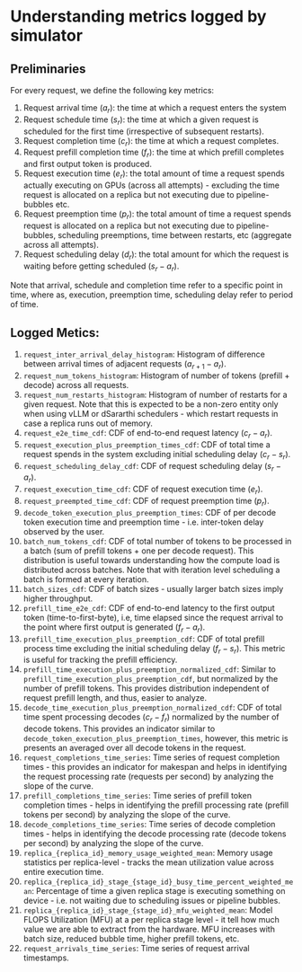 # Understanding metrics logged by simulator

## Preliminaries

For every request, we define the following key metrics:

1. Request arrival time ($a_r$): the time at which a request enters the system
2. Request schedule time ($s_r$): the time at which a given request is scheduled for the first time (irrespective of subsequent restarts).
3. Request completion time ($c_r$): the time at which a request completes.
4. Request prefill completion time ($f_r$): the time at which prefill completes and first output token is produced.
5. Request execution time ($e_r$): the total amount of time a request spends actually executing on GPUs (across all attempts) - excluding the time request is allocated on a replica but not executing due to pipeline-bubbles etc.
6. Request preemption time ($p_r$): the total amount of time a request spends request is allocated on a replica but not executing due to pipeline-bubbles, scheduling preemptions, time between restarts, etc (aggregate across all attempts).
7. Request scheduling delay ($d_r$): the total amount for which the request is waiting before getting scheduled ($s_r - a_r$).

Note that arrival, schedule and completion time refer to a specific point in time, where as, execution, preemption time, scheduling delay refer to period of time.

## Logged Metics:

1. `request_inter_arrival_delay_histogram`: Histogram of difference between arrival times of adjacent requests ($a_{r+1} - a_r$).
2. `request_num_tokens_histogram`: Histogram of number of tokens (prefill + decode) across all requests.
3. `request_num_restarts_histogram`: Histogram of number of restarts for a given request. Note that this is expected to be a non-zero entity only when using vLLM or dSararthi schedulers - which restart requests in case a replica runs out of memory.
4. `request_e2e_time_cdf`: CDF of end-to-end request latency ($c_r - a_r$).
5. `request_execution_plus_preemption_times_cdf`: CDF of total time a request spends in the system excluding initial scheduling delay ($c_r - s_r$).
6. `request_scheduling_delay_cdf`: CDF of request scheduling delay ($s_r - a_r$).
7. `request_execution_time_cdf`: CDF of request execution time ($e_r$).
8. `request_preempted_time_cdf`: CDF of request preemption time ($p_r$).
10. `decode_token_execution_plus_preemption_times`: CDF of per decode token execution time and preemption time - i.e. inter-token delay observed by the user.
11. `batch_num_tokens_cdf`: CDF of total number of tokens to be processed in a batch (sum of prefill tokens + one per decode request). This distribution is useful towards understanding how the compute load is distributed across batches. Note that with iteration level scheduling a batch is formed at every iteration.
12. `batch_sizes_cdf`: CDF of batch sizes - usually larger batch sizes imply higher throughput.
13. `prefill_time_e2e_cdf`: CDF of end-to-end latency to the first output token (time-to-first-byte), i.e, time elapsed since the request arrival to the point where first output is generated ($f_r - a_r$).
14. `prefill_time_execution_plus_preemption_cdf`: CDF of total prefill process time excluding the initial scheduling delay ($f_r - s_r$). This metric is useful for tracking the prefill efficiency.
15. `prefill_time_execution_plus_preemption_normalized_cdf`: Similar to `prefill_time_execution_plus_preemption_cdf`, but normalized by the number of prefill tokens. This provides distribution independent of request prefill length, and thus, easier to analyze.
16. `decode_time_execution_plus_preemption_normalized_cdf`: CDF of total time spent processing decodes ($c_r - f_r$) normalized by the number of decode tokens. This provides an indicator similar to `decode_token_execution_plus_preemption_times`, however, this metric is presents an averaged over all decode tokens in the request.
17. `request_completions_time_series`: Time series of request completion times - this provides an indicator for makespan and helps in identifying the request processing rate (requests per second) by analyzing the slope of the curve.
18. `prefill_completions_time_series`: Time series of prefill token completion times - helps in identifying the prefill processing rate (prefill tokens per second) by analyzing the slope of the curve.
19. `decode_completions_time_series`: Time series of decode  completion times - helps in identifying the decode processing rate (decode tokens per second) by analyzing the slope of the curve.
20. `replica_{replica_id}_memory_usage_weighted_mean`: Memory usage statistics per replica-level - tracks the mean utilization value across entire execution time.
21. `replica_{replica_id}_stage_{stage_id}_busy_time_percent_weighted_mean`: Percentage of time a given replica stage is executing something on device - i.e. not waiting due to scheduling issues or pipeline bubbles.
22. `replica_{replica_id}_stage_{stage_id}_mfu_weighted_mean`: Model FLOPS Utilization (MFU) at a per replica stage level - it tell how much value we are able to extract from the hardware. MFU increases with batch size, reduced bubble time, higher prefill tokens, etc.
23. `request_arrivals_time_series`: Time series of request arrival timestamps.
